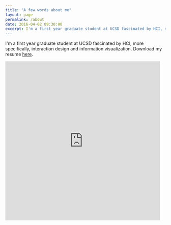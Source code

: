 ```yaml
---
title: "A few words about me"
layout: page
permalink: /about
date: 2016-04-02 09:30:00
excerpt: I'm a first year graduate student at UCSD fascinated by HCI, more specifically, all things to do with applied interaction design. Click the <span style="color:#8C8C8C">dots</span> to view my resume. Also see the posts below for some of my work.<br/>
---
```

[//]: # (Hack to avoid previewing the PDF!)
I'm a first year graduate student at UCSD fascinated by HCI, more specifically, interaction design and information visualization. Download my resume <a href="https://docs.google.com/file/d/0ByQtLx_3RS9-UXRTempLQXB5TEk/view">here</a>.<br/>

<iframe src="https://docs.google.com/file/d/0ByQtLx_3RS9-UXRTempLQXB5TEk/preview" width="96.5%" style="position: relative; height: 500px; border: none"></iframe>
<!-- add analytics -->